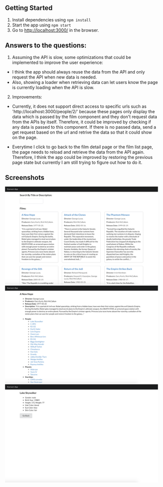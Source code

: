 ## Getting Started

1. Install dependencies using `npm install`
2. Start the app using `npm start` 
3. Go to <http://localhost:3000/> in the browser.

## Answers to the questions: 

1. Assuming the API is slow, some optimizations that could be implemented to improve the user experience: 
- I think the app should always reuse the data from the API and only request the API when new data is needed. 
- Also, showing a loader when retrieving data can let users know the page is currently loading when the API is slow. 

2. Improvements: 
- Currently, it does not support direct access to specific urls such as 'http://localhost:3000/people/2/' because these pages only display the data which is passed by the film component and they don't request data from the APIs by itself. Therefore, it could be improved by checking if any data is passed to this component. If there is no passed data, send a get request based on the url and retrive the data so that it could show on the page. 

- Everytime I click to go back to the film detail page or the film list page, the page needs to reload and retrieve the data from the API again. Therefore, I think the app could be improved by restoring the previous page state but currently I am still trying to figure out how to do it.

## Screenshots
!["MainPage"](https://github.com/yanlinchengrui/starwars-app/blob/master/docs/main.png)
!["FilmDetail"](https://github.com/yanlinchengrui/starwars-app/blob/master/docs/filmDetail.png)
!["CharacterDetail"](https://github.com/yanlinchengrui/starwars-app/blob/master/docs/characterDetail.png)